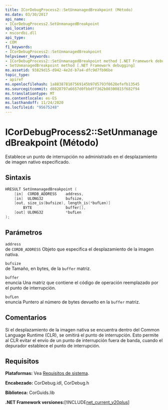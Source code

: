 ```yaml
---
title: ICorDebugProcess2::SetUnmanagedBreakpoint (Método)
ms.date: 03/30/2017
api_name:
- ICorDebugProcess2.SetUnmanagedBreakpoint
api_location:
- mscordbi.dll
api_type:
- COM
f1_keywords:
- ICorDebugProcess2::SetUnmanagedBreakpoint
helpviewer_keywords:
- ICorDebugProcess2::SetUnmanagedBreakpoint method [.NET Framework debugging]
- SetUnmanagedBreakpoint method [.NET Framework debugging]
ms.assetid: 93829d15-d942-4e2d-b7a4-dfc9d7fb96be
topic_type:
- apiref
ms.openlocfilehash: 1a883878107569145b97d5793f0628efefb13545
ms.sourcegitcommit: d8020797a6657d0fbbdff362b80300815f682f94
ms.translationtype: MT
ms.contentlocale: es-ES
ms.lasthandoff: 11/24/2020
ms.locfileid: "95675248"
---
```

# <a name="icordebugprocess2setunmanagedbreakpoint-method"></a>ICorDebugProcess2::SetUnmanagedBreakpoint (Método)

Establece un punto de interrupción no administrado en el desplazamiento de imagen nativo especificado.  
  
## <a name="syntax"></a>Sintaxis  
  
```cpp  
HRESULT SetUnmanagedBreakpoint (  
    [in]  CORDB_ADDRESS    address,  
    [in]  ULONG32          bufsize,  
    [out, size_is(bufsize), length_is(*bufLen)]
        BYTE               buffer[],  
    [out] ULONG32          *bufLen  
);  
```  
  
## <a name="parameters"></a>Parámetros  

 `address`  
 de `CORDB_ADDRESS` Objeto que especifica el desplazamiento de la imagen nativa.  
  
 `bufsize`  
 de Tamaño, en bytes, de la `buffer` matriz.  
  
 `buffer`  
 enuncia Una matriz que contiene el código de operación reemplazado por el punto de interrupción.  
  
 `bufLen`  
 enuncia Puntero al número de bytes devuelto en la `buffer` matriz.  
  
## <a name="remarks"></a>Comentarios  

 Si el desplazamiento de la imagen nativa se encuentra dentro del Common Language Runtime (CLR), se omitirá el punto de interrupción. Esto permite al CLR evitar el envío de un punto de interrupción fuera de banda, cuando el depurador establece el punto de interrupción.  
  
## <a name="requirements"></a>Requisitos  

 **Plataformas:** Vea [Requisitos de sistema](../../get-started/system-requirements.md).  
  
 **Encabezado:** CorDebug.idl, CorDebug.h  
  
 **Biblioteca:** CorGuids.lib  
  
 **.NET Framework versiones:**[!INCLUDE[net_current_v20plus](../../../../includes/net-current-v20plus-md.md)]

